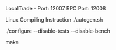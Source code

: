 LocalTrade - Port: 12007 RPC Port: 12008


Linux Compiling Instruction
  ./autogen.sh
  
  
  ./configure --disable-tests --disable-bench
  
  
  make

